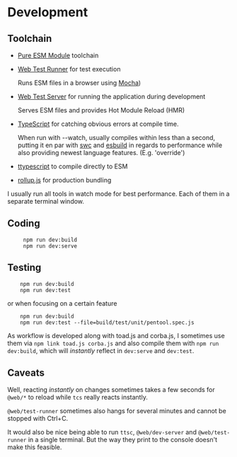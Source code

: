 # Development

## Toolchain

* [Pure ESM Module](https://gist.github.com/sindresorhus/a39789f98801d908bbc7ff3ecc99d99c) toolchain
* [Web Test Runner](https://modern-web.dev/docs/test-runner/overview/) for test execution 

  Runs ESM files in a browser using [Mocha](https://mochajs.org))

* [Web Test Server](https://modern-web.dev/docs/dev-server/overview/) for running the application during development

  Serves ESM files and provides Hot Module Reload (HMR)

* [TypeScript](https://www.typescriptlang.org) for catching obvious errors at compile time.

  When run with --watch, usually compiles within less than a second, putting it
  en par with [swc](https://swc.rs) and [esbuild](https://esbuild.github.io) in regards
  to performance while also providing newest language features. (E.g. 'override')

* [ttypescript](https://www.npmjs.com/package/ttypescript) to compile directly to ESM

* [rollup.js](https://rollupjs.org/) for production bundling

I usually run all tools in watch mode for best performance. Each of them in a separate terminal window.

## Coding
```
     npm run dev:build
     npm run dev:serve
```

## Testing
```
    npm run dev:build
    npm run dev:test
```

or when focusing on a certain feature

```
    npm run dev:build
    npm run dev:test --file=build/test/unit/pentool.spec.js
```

As workflow is developed along with toad.js and corba.js, I sometimes use them via `npm link toad.js corba.js` and also compile them with `npm run dev:build`, which will _instantly_ reflect in `dev:serve` and `dev:test`.

## Caveats

Well, reacting _instantly_ on changes sometimes takes a few seconds for `@web/*` to reload while `tcs` really reacts instantly.

`@web/test-runner` sometimes also hangs for several minutes and cannot be stopped with Ctrl+C.

It would also be nice being able to run `ttsc`, `@web/dev-server` and `@web/test-runner` in a single terminal. But the way they print to the console doesn't make this feasible.
